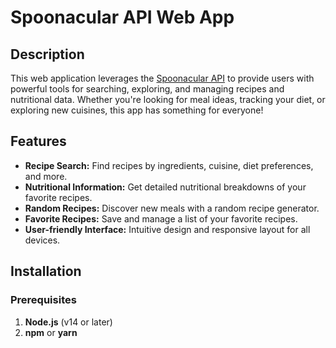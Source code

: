 # Spoonacular API Web App

## Description
This web application leverages the [Spoonacular API](https://spoonacular.com/food-api) to provide users with powerful tools for searching, exploring, and managing recipes and nutritional data. Whether you're looking for meal ideas, tracking your diet, or exploring new cuisines, this app has something for everyone!

## Features
- **Recipe Search:** Find recipes by ingredients, cuisine, diet preferences, and more.
- **Nutritional Information:** Get detailed nutritional breakdowns of your favorite recipes.
- **Random Recipes:** Discover new meals with a random recipe generator.
- **Favorite Recipes:** Save and manage a list of your favorite recipes.
- **User-friendly Interface:** Intuitive design and responsive layout for all devices.

## Installation

### Prerequisites
1. **Node.js** (v14 or later)  
2. **npm** or **yarn**

